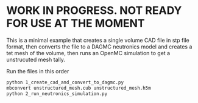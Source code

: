 #  WORK IN PROGRESS. NOT READY FOR USE AT THE MOMENT

This is a minimal example that creates a single volume CAD file in stp file
format, then converts the file to a DAGMC neutronics model and creates a tet
mesh of the volume, then runs an OpenMC simulation to get a unstrucuted mesh tally.

Run the files in this order

```bash
python 1_create_cad_and_convert_to_dagmc.py
mbconvert unstructured_mesh.cub unstructured_mesh.h5m
python 2_run_neutronics_simulation.py
```
